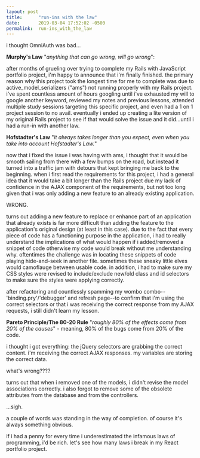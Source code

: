 ```yaml
---
layout: post
title:      "run-ins with the law"
date:       2019-03-04 17:52:02 -0500
permalink:  run-ins_with_the_law
---
```


i thought OmniAuth was bad...


**Murphy's Law**
"*anything that can go wrong, will go wrong*":

after months of grueling over trying to complete my Rails with JavaScript portfolio project, i'm happy to announce that i'm finally finished. the primary reason why this project took the longest time for me to complete was due to active_model_serializers ("ams") not running properly with my Rails project. i've spent countless amount of hours googling until i've exhausted my will to google another keyword, reviewed my notes and previous lessons, attended multiple study sessions targeting this specific project, and even had a 1 on 1 project session to no avail. eventually i ended up creating a lite version of my original Rails project to see if that would solve the issue and it did...until i had a run-in with another law.


**Hofstadter's Law**
"*it always takes longer than you expect, even when you take into account Hofstadter's Law.*"

now that i fixed the issue i was having with ams, i thought that it would be smooth sailing from there with a few bumps on the road, but instead it turned into a traffic jam with detours that kept bringing me back to the beginning. when i first read the requirements for this project, i had a general idea that it would take a bit longer than the Rails project due my lack of confidence in the AJAX component of the requirements, but not too long given that i was only adding a new feature to an already existing application.

WRONG.

turns out adding a new feature to replace or enhance part of an application that already exists is far more difficult than adding the feature to the application's original design (at least in this case). due to the fact that every piece of code has a functioning purpose in the application, i had to really understand the implications of what would happen if i added/removed a snippet of code otherwise my code would break without me understanding why. oftentimes the challenge was in locating these snippets of code playing hide-and-seek in another file. sometimes these sneaky little elves would camoflauge between usable code. in addition, i had to make sure my CSS styles were revised to include/exclude new/old class and id selectors to make sure the styles were applying correctly.

after refactoring and countlessly spamming my wombo combo--'binding.pry'/'debugger' and refresh page--to confirm that i'm using the correct selectors or that i was receiving the correct response from my AJAX requests, i still didn't learn my lesson.


**Pareto Principle/The 80-20 Rule**
"*roughly 80% of the effects come from 20% of the causes*" - meaning, 80% of the bugs come from 20% of the code.

i thought i got everything:
the jQuery selectors are grabbing the correct content.
i'm receiving the correct AJAX responses.
my variables are storing the correct data.

what's wrong????

turns out that when i removed one of the models, i didn't revise the model associations correctly. i also forgot to remove some of the obsolete attributes from the database and from the controllers.

...sigh.

a couple of words was standing in the way of completion. of course it's always something obvious.

if i had a penny for every time i underestimated the infamous laws of programming, i'd be rich.
let's see how many laws i break in my React portfolio project.


